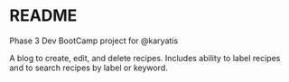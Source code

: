 # README

Phase 3 Dev BootCamp project for @karyatis

A blog to create, edit, and delete recipes. Includes ability to label recipes and to search recipes by label or keyword.
